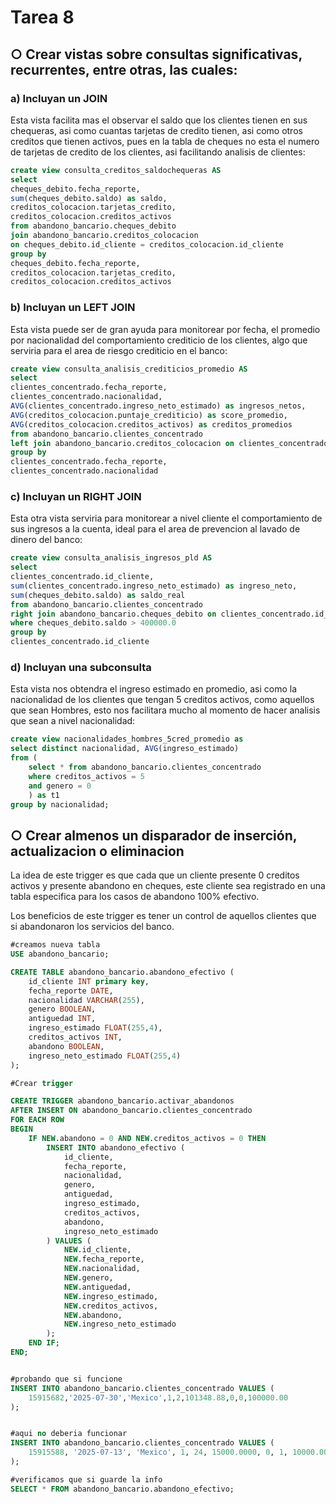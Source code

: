 # Tarea 8
## ○ Crear vistas sobre consultas significativas, recurrentes, entre otras, las cuales:
### a) Incluyan un JOIN

Esta vista facilita mas el observar el saldo que los clientes tienen en sus chequeras, asi como cuantas tarjetas de credito tienen, asi como otros creditos que tienen activos, pues en la tabla de cheques no esta el numero de tarjetas de credito de los clientes, asi facilitando analisis de clientes:

```sql
create view consulta_creditos_saldochequeras AS
select 
cheques_debito.fecha_reporte,
sum(cheques_debito.saldo) as saldo,
creditos_colocacion.tarjetas_credito,
creditos_colocacion.creditos_activos
from abandono_bancario.cheques_debito 
join abandono_bancario.creditos_colocacion
on cheques_debito.id_cliente = creditos_colocacion.id_cliente
group by
cheques_debito.fecha_reporte,
creditos_colocacion.tarjetas_credito,
creditos_colocacion.creditos_activos
```

### b) Incluyan un LEFT JOIN

Esta vista puede ser de gran ayuda para monitorear por fecha, el promedio por nacionalidad del comportamiento crediticio de los clientes, algo que serviria para el area de riesgo crediticio en el banco:

```sql
create view consulta_analisis_crediticios_promedio AS
select
clientes_concentrado.fecha_reporte,
clientes_concentrado.nacionalidad,
AVG(clientes_concentrado.ingreso_neto_estimado) as ingresos_netos,
AVG(creditos_colocacion.puntaje_crediticio) as score_promedio,
AVG(creditos_colocacion.creditos_activos) as creditos_promedios
from abandono_bancario.clientes_concentrado
left join abandono_bancario.creditos_colocacion on clientes_concentrado.id_cliente = creditos_colocacion.id_cliente
group by
clientes_concentrado.fecha_reporte,
clientes_concentrado.nacionalidad
```

### c) Incluyan un RIGHT JOIN

Esta otra vista serviria para monitorear a nivel cliente el comportamiento de sus ingresos a la cuenta, ideal para el area de prevencion al lavado de dinero del banco:

```sql
create view consulta_analisis_ingresos_pld AS
select
clientes_concentrado.id_cliente,
sum(clientes_concentrado.ingreso_neto_estimado) as ingreso_neto,
sum(cheques_debito.saldo) as saldo_real
from abandono_bancario.clientes_concentrado
right join abandono_bancario.cheques_debito on clientes_concentrado.id_cliente = cheques_debito.id_cliente
where cheques_debito.saldo > 400000.0
group by 
clientes_concentrado.id_cliente
```

### d) Incluyan una subconsulta

Esta vista nos obtendra el ingreso estimado en promedio, asi como la nacionalidad de los clientes que tengan 5 creditos activos, como aquellos que sean Hombres, esto nos facilitara mucho al momento de hacer analisis que sean a nivel nacionalidad:

```sql
create view nacionalidades_hombres_5cred_promedio as
select distinct nacionalidad, AVG(ingreso_estimado)
from (
	select * from abandono_bancario.clientes_concentrado
	where creditos_activos = 5 
	and genero = 0
	) as t1
group by nacionalidad;
```

## ○ Crear almenos un disparador de inserción, actualizacion o eliminacion

La idea de este trigger es que cada que un cliente presente 0 creditos activos y presente abandono en cheques, este cliente sea registrado en una tabla especifica para los casos de abandono 100% efectivo.

Los beneficios de este trigger es tener un control de aquellos clientes que si abandonaron los servicios del banco.

```sql
#creamos nueva tabla
USE abandono_bancario;

CREATE TABLE abandono_bancario.abandono_efectivo (
	id_cliente INT primary key,
	fecha_reporte DATE,
	nacionalidad VARCHAR(255),
	genero BOOLEAN,
	antiguedad INT,
	ingreso_estimado FLOAT(255,4),
	creditos_activos INT,
	abandono BOOLEAN,
	ingreso_neto_estimado FLOAT(255,4)
);

#Crear trigger

CREATE TRIGGER abandono_bancario.activar_abandonos
AFTER INSERT ON abandono_bancario.clientes_concentrado
FOR EACH ROW
BEGIN
    IF NEW.abandono = 0 AND NEW.creditos_activos = 0 THEN
        INSERT INTO abandono_efectivo (
            id_cliente,
            fecha_reporte,
            nacionalidad,
            genero,
            antiguedad,
            ingreso_estimado,
            creditos_activos,
            abandono,
            ingreso_neto_estimado
        ) VALUES (
            NEW.id_cliente,
            NEW.fecha_reporte,
            NEW.nacionalidad,
            NEW.genero,
            NEW.antiguedad,
            NEW.ingreso_estimado,
            NEW.creditos_activos,
            NEW.abandono,
            NEW.ingreso_neto_estimado
        );
    END IF;
END;


#probando que si funcione
INSERT INTO abandono_bancario.clientes_concentrado VALUES (
    15915682,'2025-07-30','Mexico',1,2,101348.88,0,0,100000.00
);


#aqui no deberia funcionar
INSERT INTO abandono_bancario.clientes_concentrado VALUES (
    15915588, '2025-07-13', 'Mexico', 1, 24, 15000.0000, 0, 1, 10000.0000
);

#verificamos que si guarde la info 
SELECT * FROM abandono_bancario.abandono_efectivo;
```
